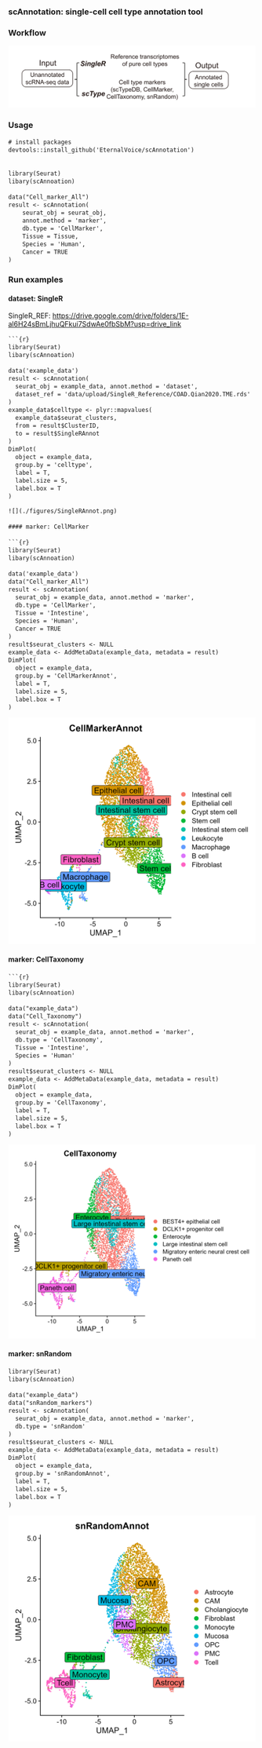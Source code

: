 ### scAnnotation: single-cell cell type annotation tool

### Workflow

![](./figures/workflow.png)

### Usage

```{r}
# install packages
devtools::install_github('EternalVoice/scAnnotation')


library(Seurat)
libary(scAnnoation)

data("Cell_marker_All")
result <- scAnnotation(
    seurat_obj = seurat_obj,
    annot.method = 'marker',
    db.type = 'CellMarker',
    Tissue = Tissue,
    Species = 'Human',
    Cancer = TRUE
)
```

### Run examples

#### dataset: SingleR

SingleR_REF: https://drive.google.com/drive/folders/1E-al6H24sBmLjhuQFkui7SdwAe0fbSbM?usp=drive_link

```{r}
```{r}
library(Seurat)
libary(scAnnoation)

data('example_data')
result <- scAnnotation(
  seurat_obj = example_data, annot.method = 'dataset',
  dataset_ref = 'data/upload/SingleR_Reference/COAD.Qian2020.TME.rds'
)
example_data$celltype <- plyr::mapvalues(
  example_data$seurat_clusters,
  from = result$ClusterID,
  to = result$SingleRAnnot
)
DimPlot(
  object = example_data,
  group.by = 'celltype',
  label = T,
  label.size = 5,
  label.box = T
)
```

```
![](./figures/SingleRAnnot.png)

#### marker: CellMarker

```{r}
library(Seurat)
libary(scAnnoation)

data('example_data')
data("Cell_marker_All")
result <- scAnnotation(
  seurat_obj = example_data, annot.method = 'marker',
  db.type = 'CellMarker',
  Tissue = 'Intestine',
  Species = 'Human',
  Cancer = TRUE
)
result$seurat_clusters <- NULL
example_data <- AddMetaData(example_data, metadata = result)
DimPlot(
  object = example_data,
  group.by = 'CellMarkerAnnot',
  label = T,
  label.size = 5,
  label.box = T
)
```

![](./figures/CellMarkerAnnot.png)

#### marker: CellTaxonomy

```{r}
```{r}
library(Seurat)
libary(scAnnoation)

data("example_data")
data("Cell_Taxonomy")
result <- scAnnotation(
  seurat_obj = example_data, annot.method = 'marker',
  db.type = 'CellTaxonomy',
  Tissue = 'Intestine',
  Species = 'Human'
)
result$seurat_clusters <- NULL
example_data <- AddMetaData(example_data, metadata = result)
DimPlot(
  object = example_data,
  group.by = 'CellTaxonomy',
  label = T,
  label.size = 5,
  label.box = T
)
```

![](./figures/CellTaxonomyAnnot.png)

#### marker: snRandom

```{r}
library(Seurat)
libary(scAnnoation)

data("example_data")
data("snRandom_markers")
result <- scAnnotation(
  seurat_obj = example_data, annot.method = 'marker',
  db.type = 'snRandom'
)
result$seurat_clusters <- NULL
example_data <- AddMetaData(example_data, metadata = result)
DimPlot(
  object = example_data,
  group.by = 'snRandomAnnot',
  label = T,
  label.size = 5,
  label.box = T
)
```

![](./figures/snRandomAnnot.png)
